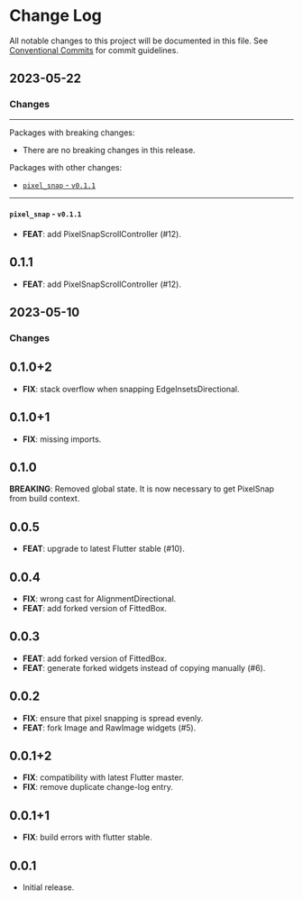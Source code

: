 # Change Log

All notable changes to this project will be documented in this file.
See [Conventional Commits](https://conventionalcommits.org) for commit guidelines.

## 2023-05-22

### Changes

---

Packages with breaking changes:

 - There are no breaking changes in this release.

Packages with other changes:

 - [`pixel_snap` - `v0.1.1`](#pixel_snap---v011)

---

#### `pixel_snap` - `v0.1.1`

 - **FEAT**: add PixelSnapScrollController (#12).

## 0.1.1

 - **FEAT**: add PixelSnapScrollController (#12).


## 2023-05-10

### Changes

## 0.1.0+2

 - **FIX**: stack overflow when snapping EdgeInsetsDirectional.

## 0.1.0+1

 - **FIX**: missing imports.

## 0.1.0

  **BREAKING**: Removed global state. It is now necessary to get PixelSnap from build context.

## 0.0.5

 - **FEAT**: upgrade to latest Flutter stable (#10).

## 0.0.4

 - **FIX**: wrong cast for AlignmentDirectional.
 - **FEAT**: add forked version of FittedBox.

## 0.0.3

 - **FEAT**: add forked version of FittedBox.
 - **FEAT**: generate forked widgets instead of copying manually (#6).

## 0.0.2

 - **FIX**: ensure that pixel snapping is spread evenly.
 - **FEAT**: fork Image and RawImage widgets (#5).

## 0.0.1+2

 - **FIX**: compatibility with latest Flutter master.
 - **FIX**: remove duplicate change-log entry.

## 0.0.1+1

 - **FIX**: build errors with flutter stable.

## 0.0.1

* Initial release.
